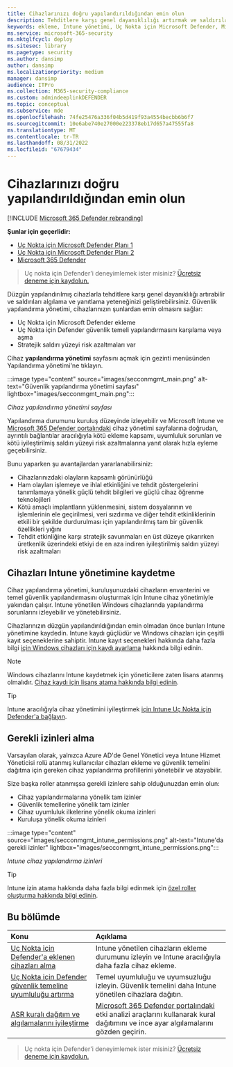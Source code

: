 ```yaml
---
title: Cihazlarınızı doğru yapılandırıldığından emin olun
description: Tehditlere karşı genel dayanıklılığı artırmak ve saldırıları algılama ve yanıtlama yeteneğinizi geliştirmek için cihazları düzgün bir şekilde yapılandırın.
keywords: ekleme, Intune yönetimi, Uç Nokta için Microsoft Defender, Microsoft Defender, Windows Defender, saldırı yüzeyini azaltma, ASR, güvenlik temeli
ms.service: microsoft-365-security
ms.mktglfcycl: deploy
ms.sitesec: library
ms.pagetype: security
ms.author: dansimp
author: dansimp
ms.localizationpriority: medium
manager: dansimp
audience: ITPro
ms.collection: M365-security-compliance
ms.custom: admindeeplinkDEFENDER
ms.topic: conceptual
ms.subservice: mde
ms.openlocfilehash: 74fe25476a336f04b5d419f93a4554becbb6b6f7
ms.sourcegitcommit: 10e6abe740e27000e223378eb17d657a47555fa8
ms.translationtype: MT
ms.contentlocale: tr-TR
ms.lasthandoff: 08/31/2022
ms.locfileid: "67679434"
---
```

# <a name="ensure-your-devices-are-configured-properly"></a>Cihazlarınızı doğru yapılandırıldığından emin olun

[!INCLUDE [Microsoft 365 Defender rebranding](../../includes/microsoft-defender.md)]

**Şunlar için geçerlidir:**
- [Uç Nokta için Microsoft Defender Planı 1](https://go.microsoft.com/fwlink/p/?linkid=2154037)
- [Uç Nokta için Microsoft Defender Planı 2](https://go.microsoft.com/fwlink/p/?linkid=2154037)
- [Microsoft 365 Defender](https://go.microsoft.com/fwlink/?linkid=2118804)

> Uç nokta için Defender'i deneyimlemek ister misiniz? [Ücretsiz deneme için kaydolun.](https://signup.microsoft.com/create-account/signup?products=7f379fee-c4f9-4278-b0a1-e4c8c2fcdf7e&ru=https://aka.ms/MDEp2OpenTrial?ocid=docs-wdatp-onboardconfigure-abovefoldlink)

Düzgün yapılandırılmış cihazlarla tehditlere karşı genel dayanıklılığı artırabilir ve saldırıları algılama ve yanıtlama yeteneğinizi geliştirebilirsiniz. Güvenlik yapılandırma yönetimi, cihazlarınızın şunlardan emin olmasını sağlar:

- Uç Nokta için Microsoft Defender ekleme
- Uç Nokta için Defender güvenlik temeli yapılandırmasını karşılama veya aşma
- Stratejik saldırı yüzeyi risk azaltmaları var

Cihaz **yapılandırma yönetimi** sayfasını açmak için gezinti menüsünden Yapılandırma yönetimi'ne tıklayın.

:::image type="content" source="images/secconmgmt_main.png" alt-text="Güvenlik yapılandırma yönetimi sayfası" lightbox="images/secconmgmt_main.png":::

*Cihaz yapılandırma yönetimi sayfası*

Yapılandırma durumunu kuruluş düzeyinde izleyebilir ve Microsoft Intune ve <a href="https://go.microsoft.com/fwlink/p/?linkid=2077139" target="_blank">Microsoft 365 Defender portalındaki</a> cihaz yönetimi sayfalarına doğrudan, ayrıntılı bağlantılar aracılığıyla kötü ekleme kapsamı, uyumluluk sorunları ve kötü iyileştirilmiş saldırı yüzeyi risk azaltmalarına yanıt olarak hızla eyleme geçebilirsiniz.

Bunu yaparken şu avantajlardan yararlanabilirsiniz:

- Cihazlarınızdaki olayların kapsamlı görünürlüğü
- Ham olayları işlemeye ve ihlal etkinliğini ve tehdit göstergelerini tanımlamaya yönelik güçlü tehdit bilgileri ve güçlü cihaz öğrenme teknolojileri
- Kötü amaçlı implantların yüklenmesini, sistem dosyalarının ve işlemlerinin ele geçirilmesi, veri sızdırma ve diğer tehdit etkinliklerinin etkili bir şekilde durdurulması için yapılandırılmış tam bir güvenlik özellikleri yığını
- Tehdit etkinliğine karşı stratejik savunmaları en üst düzeye çıkarırken üretkenlik üzerindeki etkiyi de en aza indiren iyileştirilmiş saldırı yüzeyi risk azaltmaları

## <a name="enroll-devices-to-intune-management"></a>Cihazları Intune yönetimine kaydetme

Cihaz yapılandırma yönetimi, kuruluşunuzdaki cihazların envanterini ve temel güvenlik yapılandırmasını oluşturmak için Intune cihaz yönetimiyle yakından çalışır. Intune yönetilen Windows cihazlarında yapılandırma sorunlarını izleyebilir ve yönetebilirsiniz.

Cihazlarınızın düzgün yapılandırıldığından emin olmadan önce bunları Intune yönetimine kaydedin. Intune kaydı güçlüdür ve Windows cihazları için çeşitli kayıt seçeneklerine sahiptir. Intune kayıt seçenekleri hakkında daha fazla bilgi [için Windows cihazları için kaydı ayarlama](/intune/windows-enroll) hakkında bilgi edinin.

> [!NOTE]
> Windows cihazlarını Intune kaydetmek için yöneticilere zaten lisans atanmış olmalıdır. [Cihaz kaydı için lisans atama hakkında bilgi edinin](/intune/licenses-assign).

> [!TIP]
> Intune aracılığıyla cihaz yönetimini iyileştirmek [için Intune Uç Nokta için Defender'a bağlayın](/intune/advanced-threat-protection#enable-windows-defender-atp-in-intune).

## <a name="obtain-required-permissions"></a>Gerekli izinleri alma

Varsayılan olarak, yalnızca Azure AD'de Genel Yönetici veya Intune Hizmet Yöneticisi rolü atanmış kullanıcılar cihazları ekleme ve güvenlik temelini dağıtma için gereken cihaz yapılandırma profillerini yönetebilir ve atayabilir.

Size başka roller atanmışsa gerekli izinlere sahip olduğunuzdan emin olun:

- Cihaz yapılandırmalarına yönelik tam izinler
- Güvenlik temellerine yönelik tam izinler
- Cihaz uyumluluk ilkelerine yönelik okuma izinleri
- Kuruluşa yönelik okuma izinleri

:::image type="content" source="images/secconmgmt_intune_permissions.png" alt-text="Intune'da gerekli izinler" lightbox="images/secconmgmt_intune_permissions.png":::

*Intune cihaz yapılandırma izinleri*

> [!TIP]
> Intune izin atama hakkında daha fazla bilgi edinmek için [özel roller oluşturma hakkında bilgi edinin](/intune/create-custom-role#to-create-a-custom-role).

## <a name="in-this-section"></a>Bu bölümde

Konu|Açıklama
:---|:---
[Uç Nokta için Defender'a eklenen cihazları alma](configure-machines-onboarding.md)|Intune yönetilen cihazların ekleme durumunu izleyin ve Intune aracılığıyla daha fazla cihaz ekleme. 
[Uç Nokta için Defender güvenlik temeline uyumluluğu artırma](configure-machines-security-baseline.md)|Temel uyumluluğu ve uyumsuzluğu izleyin. Güvenlik temelini daha Intune yönetilen cihazlara dağıtın.
[ASR kuralı dağıtım ve algılamalarını iyileştirme](configure-machines-asr.md)|<a href="https://go.microsoft.com/fwlink/p/?linkid=2077139" target="_blank">Microsoft 365 Defender portalındaki</a> etki analizi araçlarını kullanarak kural dağıtımını ve ince ayar algılamalarını gözden geçirin.

> Uç nokta için Defender'i deneyimlemek ister misiniz? [Ücretsiz deneme için kaydolun.](https://signup.microsoft.com/create-account/signup?products=7f379fee-c4f9-4278-b0a1-e4c8c2fcdf7e&ru=https://aka.ms/MDEp2OpenTrial?ocid=docs-wdatp-onboardconfigure-belowfoldlink)
